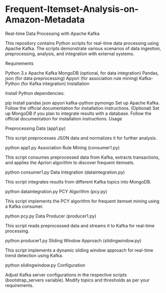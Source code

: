 # Frequent-Itemset-Analysis-on-Amazon-Metadata

Real-time Data Processing with Apache Kafka

This repository contains Python scripts for real-time data processing using Apache Kafka. The scripts demonstrate various scenarios of data ingestion, preprocessing, analysis, and integration with external systems.

Requirements

Python 3.x
Apache Kafka
MongoDB (optional, for data integration)
Pandas, json (for data preprocessing)
Apyori (for association rule mining)
Kafka-Python (for Kafka integration)
Installation

Install Python dependencies:

pip install pandas json apyori kafka-python pymongo
Set up Apache Kafka. Follow the official documentation for installation instructions.
(Optional) Set up MongoDB if you plan to integrate results with a database. Follow the official documentation for installation instructions.
Usage

Preprocessing Data (app1.py)

This script preprocesses JSON data and normalizes it for further analysis.

python app1.py
Association Rule Mining (consumer1.py)

This script consumes preprocessed data from Kafka, extracts transactions, and applies the Apriori algorithm to discover frequent itemsets.

python consumer1.py
Data Integration (dataintegration.py)

This script integrates results from different Kafka topics into MongoDB.

python dataintegration.py
PCY Algorithm (pcy.py)

This script implements the PCY algorithm for frequent itemset mining using a Kafka consumer.

python pcy.py
Data Producer (producer1.py)

This script reads preprocessed data and streams it to Kafka for real-time processing.

python producer1.py
Sliding Window Approach (slidingwindow.py)

This script implements a dynamic sliding window approach for real-time trend detection using Kafka.

python slidingwindow.py
Configuration

Adjust Kafka server configurations in the respective scripts (bootstrap_servers variable).
Modify topics and thresholds as per your requirements.

